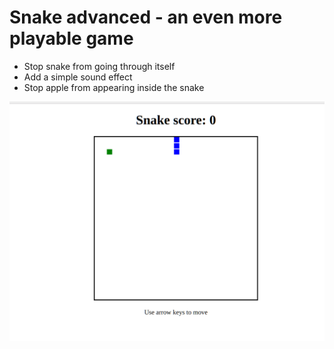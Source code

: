 # Snake advanced - an even more playable game

* Stop snake from going through itself
* Add a simple sound effect
* Stop apple from appearing inside the snake


![Screen capture](img/snake.gif "Snake v3")
